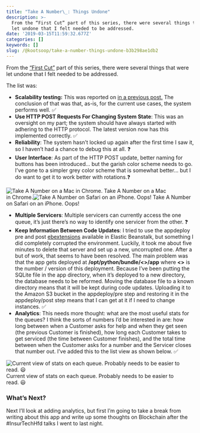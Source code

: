 ```yaml
---
title: "Take A Number\_: Things Undone"
description: >-
  From the “First Cut” part of this series, there were several things that were
  let undone that I felt needed to be addressed.
date: '2019-03-15T11:59:32.677Z'
categories: []
keywords: []
slug: /@kootsoop/take-a-number-things-undone-b3b298ae1db2
---
```


From the [“First Cut”](https://kootsoop.github.io/@kootsoop-take-a-number-first-cut-8222ad39b729) part of this series, there were several things that were let undone that I felt needed to be addressed.

The list was:

*   **Scalability testing:** This was reported on [in a previous post.](https://kootsoop.github.io/@kootsoop-take-a-number-first-performance-3914bb61d5c4) The conclusion of that was that, as-is, for the current use cases, the system performs well. ✅
*   **Use HTTP POST Requests For Changing System State**: This was an oversight on my part; the system should have always started with adhering to the HTTP protocol. The latest version now has this implemented correctly. ✅
*   **Reliability**: The system hasn’t locked up again after the first time I saw it, so I haven’t had a chance to debug this at all. ❓
*   **User Interface**: As part of the HTTP POST update, better naming for buttons has been introduced… but the garish color scheme needs to go. I’ve gone to a simpler grey color scheme that is somewhat better… but I do want to get it to work better with rotations.❓

![Take A Number on a Mac in Chrome.](https://cdn-images-1.medium.com/max/800/1*zk7yUDhv5tPGM6AXM4tmSQ.png)
Take A Number on a Mac in Chrome.![Take A Number on Safari on an iPhone. Oops!](https://cdn-images-1.medium.com/max/800/1*tC2NLpvgiF5nqpg2cSVGcQ.jpeg)
Take A Number on Safari on an iPhone. Oops!

*   **Multiple Servicers**: Multiple servicers can currently access the one queue, it’s just there’s no way to identify one servicer from the other. ❓
*   **Keep Information Between Code Updates**: I tried to use the appdeploy pre and post [ebextensions](https://docs.aws.amazon.com/elasticbeanstalk/latest/dg/ebextensions.html) available in Elastic Beanstalk, but something I did completely corrupted the environment. Luckily, it took me about five minutes to delete that server and set up a new, uncorrupted one. After a but of work, that seems to have been resolved. The main problem was that the app gets deployed at **/opt/python/bundle/<<N>>/app** where **<<N>>** is the number / version of this deployment. Because I’ve been putting the SQLite file in the app directory, when it’s deployed to a new directory, the database needs to be reformed. Moving the database file to a known directory means that it will be kept during code updates. Uploading it to the Amazon S3 bucket in the appdeploy/pre step and restoring it in the appdeploy/post step means that I can get at it if I need to change instances. ✅
*   **Analytics**: This needs more thought: what are the most useful stats for the queues? I think the sorts of numbers I’d be interested in are: how long between when a Customer asks for help and when they get seen (the previous Customer is finished), how long each Customer takes to get serviced (the time between Customer finishes), and the total time between when the Customer asks for a number and the Servicer closes that number out. I’ve added this to the list view as shown below. ✅

![Current view of stats on each queue. Probably needs to be easier to read. 😃](https://cdn-images-1.medium.com/max/800/1*Egd4YbAU_nXXOyOnDVVvWQ.png)
Current view of stats on each queue. Probably needs to be easier to read. 😃

### What’s Next?

Next I’ll look at adding analytics, but first I’m going to take a break from writing about this app and write up some thoughts on Blockchain after the #InsurTechHfd talks I went to last night.

